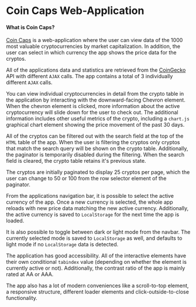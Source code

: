 # Coin Caps Web-Application

#### What is Coin Caps?

[Coin Caps][1] is a web-application where the user can view data of the 1000 most valuable cryptocurrencies by market capitalization. In addition, the user can select in which currency the app shows the price data for the cryptos.

All of the applications data and statistics are retrieved from the [CoinGecko][2] API with different `AJAX` calls. The app contains a total of 3 individually different `AJAX` calls.

You can view individual cryptocurrencies in detail from the crypto table in the application by interacting with the downward-facing Chevron element. When the chevron element is clicked, more information about the active cryptocurrency will slide down for the user to check out. The additional information includes other useful metrics of the crypto, including a `chart.js` graphical chart element showing the price movement of the past 30 days.

All of the cryptos can be filtered out with the search field at the top of the `HTML` table of the app. When the user is filtering the cryptos only cryptos that match the search query will be shown on the crypto table. Additionally, the paginator is temporarily disabled during the filtering. When the search field is cleared, the crypto table retains it's previous state.

The cryptos are initially paginated to display 25 cryptos per page, which the user can change to 50 or 100 from the row selector element of the paginator.

From the applications navigation bar, it is possible to select the active currency of the app. Once a new currency is selected, the whole app reloads with new price data matching the new active currency. Additionally, the active currency is saved to `LocalStorage` for the next time the app is loaded.

It is also possible to toggle between dark or light mode from the navbar. The currently selected mode is saved to `LocalStorage` as well, and defaults to light mode if no `LocalStorage` data is detected.

The application has good accessibility. All of the interactive elements have their own conditional `tabindex` value (depending on whether the element is currently active or not). Additionally, the contrast ratio of the app is mainly rated at AA or AAA.

The app also has a lot of modern conveniences like a scroll-to-top element, a responsive structure, different loader elements and click-outside-to-close functionality.

[1]: https://www.jamk.fi/
[2]: https://www.coingecko.com/en/api
